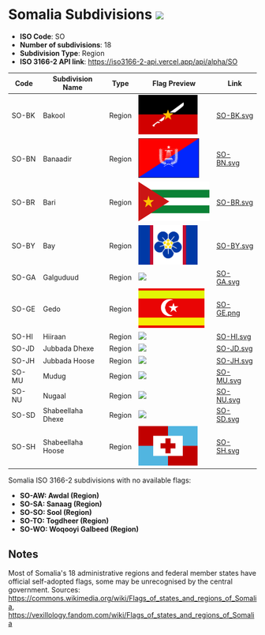 # Somalia Subdivisions ![](https://flagcdn.com/h40/so.png)

- **ISO Code**: SO
- **Number of subdivisions**: 18
- **Subdivision Type**: Region
- **ISO 3166-2 API link**: https://iso3166-2-api.vercel.app/api/alpha/SO

| Code  | Subdivision Name         | Type | Flag Preview | Link |
|-------|--------------------------|--------------| -------------- |----------|
| SO-BK | Bakool | Region | <img src='https://raw.githubusercontent.com/amckenna41/iso3166-flags/main/iso3166-2-flags/SO/SO-BK.svg' height='80'> | [SO-BK.svg](https://github.com/amckenna41/iso3166-flags/blob/main/iso3166-2-flags/SO/SO-BK.svg) |
| SO-BN | Banaadir | Region | <img src='https://raw.githubusercontent.com/amckenna41/iso3166-flags/main/iso3166-2-flags/SO/SO-BN.svg' height='80'> | [SO-BN.svg](https://github.com/amckenna41/iso3166-flags/blob/main/iso3166-2-flags/SO/SO-BN.svg) |
| SO-BR | Bari | Region | <img src='https://raw.githubusercontent.com/amckenna41/iso3166-flags/main/iso3166-2-flags/SO/SO-BR.svg' height='80'> | [SO-BR.svg](https://github.com/amckenna41/iso3166-flags/blob/main/iso3166-2-flags/SO/SO-BR.svg) |
| SO-BY | Bay | Region | <img src='https://raw.githubusercontent.com/amckenna41/iso3166-flags/main/iso3166-2-flags/SO/SO-BY.svg' height='80'> | [SO-BY.svg](https://github.com/amckenna41/iso3166-flags/blob/main/iso3166-2-flags/SO/SO-BY.svg) |
| SO-GA | Galguduud | Region | <img src='None' height='80'> | [SO-GA.svg](https://github.com/amckenna41/iso3166-flags/blob/main/iso3166-2-flags/SO/SO-GA.svg) |
| SO-GE | Gedo | Region | <img src='https://raw.githubusercontent.com/amckenna41/iso3166-flags/main/iso3166-2-flags/SO/SO-GE.png' height='80'> | [SO-GE.png](https://github.com/amckenna41/iso3166-flags/blob/main/iso3166-2-flags/SO/SO-GE.png) |
| SO-HI | Hiiraan | Region | <img src='None' height='80'> | [SO-HI.svg](https://github.com/amckenna41/iso3166-flags/blob/main/iso3166-2-flags/SO/SO-HI.svg) |
| SO-JD | Jubbada Dhexe | Region | <img src='None' height='80'> | [SO-JD.svg](https://github.com/amckenna41/iso3166-flags/blob/main/iso3166-2-flags/SO/SO-JD.svg) |
| SO-JH | Jubbada Hoose | Region | <img src='None' height='80'> | [SO-JH.svg](https://github.com/amckenna41/iso3166-flags/blob/main/iso3166-2-flags/SO/SO-JH.svg) |
| SO-MU | Mudug | Region | <img src='None' height='80'> | [SO-MU.svg](https://github.com/amckenna41/iso3166-flags/blob/main/iso3166-2-flags/SO/SO-MU.svg) |
| SO-NU | Nugaal | Region | <img src='None' height='80'> | [SO-NU.svg](https://github.com/amckenna41/iso3166-flags/blob/main/iso3166-2-flags/SO/SO-NU.svg) |
| SO-SD | Shabeellaha Dhexe | Region | <img src='None' height='80'> | [SO-SD.svg](https://github.com/amckenna41/iso3166-flags/blob/main/iso3166-2-flags/SO/SO-SD.svg) |
| SO-SH | Shabeellaha Hoose | Region | <img src='https://raw.githubusercontent.com/amckenna41/iso3166-flags/main/iso3166-2-flags/SO/SO-SH.svg' height='80'> | [SO-SH.svg](https://github.com/amckenna41/iso3166-flags/blob/main/iso3166-2-flags/SO/SO-SH.svg) |

Somalia ISO 3166-2 subdivisions with no available flags:

* **SO-AW: Awdal (Region)**
* **SO-SA: Sanaag (Region)**
* **SO-SO: Sool (Region)**
* **SO-TO: Togdheer (Region)**
* **SO-WO: Woqooyi Galbeed (Region)**

## Notes
Most of Somalia's 18 administrative regions and federal member states have official self-adopted flags, some may be unrecognised by the central government. Sources: https://commons.wikimedia.org/wiki/Flags_of_states_and_regions_of_Somalia, https://vexillology.fandom.com/wiki/Flags_of_states_and_regions_of_Somalia